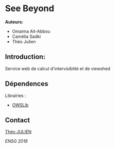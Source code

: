 # See Beyond


**Auteurs:** 
 + Omaima Ait-Abbou 
 + Camélia Sadki 
 + Théo Julien


## Introduction:

Service web de calcul d'intervisiblité et de viewshed



## Dépendences


Librairies : 
  + [OWSLib](https://geopython.github.io/OWSLib/)


## Contact


[Théo JULIEN](mailto:theo.julien@ensg.eu)

*ENSG 2018*
